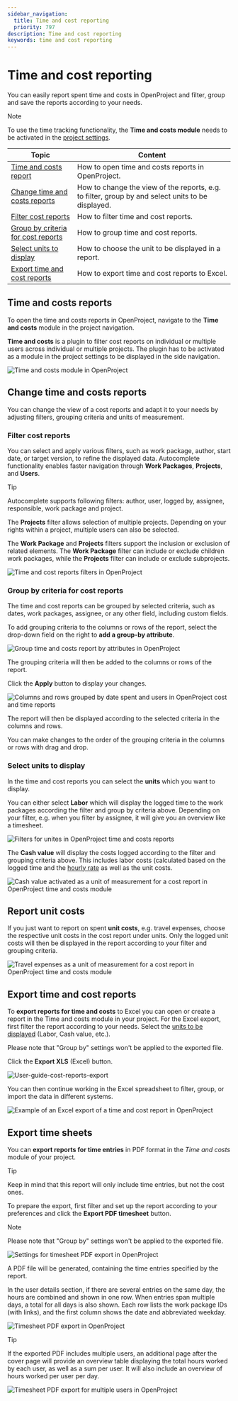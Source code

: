 ```yaml
---
sidebar_navigation:
  title: Time and cost reporting
  priority: 797
description: Time and cost reporting
keywords: time and cost reporting
---
```


# Time and cost reporting

You can easily report spent time and costs in OpenProject and filter, group and save the reports according to your needs.

> [!NOTE]
> To use the time tracking functionality, the **Time and costs module** needs to be activated in the [project settings](../../projects/project-settings/modules/).

| Topic                                                                     | Content                                                                                           |
|---------------------------------------------------------------------------|---------------------------------------------------------------------------------------------------|
| [Time and costs report](#time-and-costs-reports)                          | How to open time and costs reports in OpenProject.                                                |
| [Change time and costs reports](#change-time-and-costs-reports)           | How to change the view of the reports, e.g. to filter, group by and select units to be displayed. |
| [Filter cost reports](#filter-cost-reports)                               | How to filter time and cost reports.                                                              |
| [Group by criteria for cost reports](#group-by-criteria-for-cost-reports) | How to group time and cost reports.                                                               |
| [Select units to display](#select-units-to-display)                       | How to choose the unit to be displayed in a report.                                               |
| [Export time and cost reports](#export-time-and-cost-reports)             | How to export time and cost reports to Excel.                                                     |

## Time and costs reports

To open the time and costs reports in OpenProject, navigate to the **Time and costs** module in the project navigation.

<div class="glossary">

**Time and costs** is a plugin to filter cost reports on individual or multiple users across individual or multiple projects. The plugin has to be activated as a module in the project settings to be displayed in the side navigation.

</div>

![Time and costs module in OpenProject](openproject_userguide_timeandcosts_module.png)

## Change time and costs reports

You can change the view of a cost reports and adapt it to your needs by adjusting filters, grouping criteria and units of measurement.

### Filter cost reports

You can select and apply various filters, such as work package, author, start date, or target version, to refine the displayed data. Autocomplete functionality enables faster navigation through **Work Packages**, **Projects**, and **Users**. 

> [!TIP]
>
> Autocomplete supports following filters: author, user, logged by, assignee, responsible, work package and project. 

The **Projects** filter allows selection of multiple projects. Depending on your rights within a project, multiple users can also be selected.

The **Work Package** and **Projects** filters support the inclusion or exclusion of related elements. The **Work Package** filter can include or exclude children work packages, while the **Projects** filter can include or exclude subprojects.

![Time and cost reports filters in OpenProject](openproject_userguide_timeandcosts_module_filter.png)

### Group by criteria for cost reports

The time and cost reports can be grouped by selected criteria, such as dates, work packages, assignee, or any other field, including custom fields.

To add grouping criteria to the columns or rows of the report, select the drop-down field on the right to **add a group-by attribute**.

![Group time and costs report by attributes in OpenProject](openproject_userguide_timeandcosts_groupby.png)

The grouping criteria will then be added to the columns or rows of the report.

Click the **Apply** button to display your changes.

![Columns and rows grouped by date spent and users in OpenProject cost and time reports](Time-costs-reports-columns-rows.png)

The report will then be displayed according to the selected criteria in the columns and rows.

You can make changes to the order of the grouping criteria in the columns or rows with drag and drop.

### Select units to display

In the time and cost reports you can select the **units** which you want to display.

You can either select **Labor** which will display the logged time to the work packages according the filter and group by criteria above. Depending on your filter, e.g. when you filter by assignee, it will give you an overview like a timesheet.

![Filters for unites in OpenProject time and costs reports](openproject_userguide_timeandcosts_units_filters.png)

The **Cash value** will display the costs logged according to the filter and grouping criteria above. This includes labor costs (calculated based on the logged time and the [hourly rate](../time-tracking/#define-hourly-rate-for-labor-costs) as well as the unit costs.

![Cash value activated as a unit of measurement for a cost report in OpenProject time and costs module](openproject_userguide_timeandcosts_units_filters_cash_value.png)

## Report unit costs

If you just want to report on spent **unit costs**, e.g. travel expenses, choose the respective unit costs in the cost report under units. Only the logged unit costs will then be displayed in the report according to your filter and grouping criteria.

![Travel expenses as a unit of measurement for a cost report in OpenProject time and costs module](openproject_userguide_timeandcosts_units_filters_travel_expenses.png)

## Export time and cost reports

To **export reports for time and costs** to Excel you can open or create a report in the Time and costs module in your project. For the Excel export, first filter the report according to your needs. Select the [units to be displayed](#select-units-to-display) (Labor, Cash value, etc.).

Please note that "Group by" settings won't be applied to the exported file.

Click the **Export XLS** (Excel) button.

![User-guide-cost-reports-export](openproject_userguide_timeandcosts_export_excel_button.png)

You can then continue working in the Excel spreadsheet to filter, group, or import the data in different systems.

![Example of an Excel export of a time and cost report in OpenProject](openproject_userguide_timeandcosts_module_xls_report.png)

## Export time sheets

You can  **export reports for time entries** in PDF format in the *Time and costs* module of your project. 

> [!TIP]
> Keep in mind that this report will only include time entries, but not the cost ones.

To prepare the export, first filter and set up the report according to your preferences and click the **Export PDF timesheet** button.

> [!NOTE]
> Please note that "Group by" settings won't be applied to the exported file.

![Settings for timesheet PDF export in OpenProject](openproject_userguide_timeandcosts_timesheet_export_settings.png)

A PDF file will be generated, containing the time entries specified by the report. 

In the user details section, if there are several entries on the same day, the hours are combined and shown in one row. When entries span multiple days, a total for all days is also shown. Each row lists the work package IDs (with links), and the first column shows the date and abbreviated weekday.

![Timesheet PDF export in OpenProject](openproject_userguide_timesheet_pdf_export.png)

> [!TIP]
> If the exported PDF includes multiple users, an additional page after the cover page will provide an overview table displaying the total hours worked by each user, as well as a sum per user. It will also include an overview of hours worked per user per day.

![Timesheet PDF export for multiple users in OpenProject](openproject_userguide_timesheet_pdf_export_multiple_users.png)
